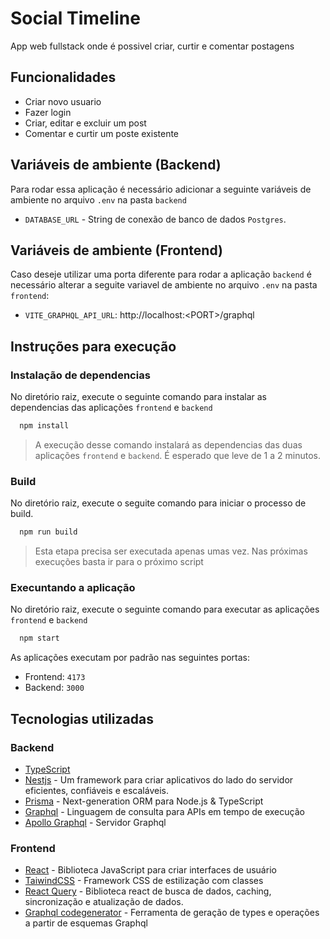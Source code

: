 # Social Timeline

App web fullstack onde é possivel criar, curtir e comentar postagens

## Funcionalidades

- Criar novo usuario
- Fazer login
- Criar, editar e excluir um post
- Comentar e curtir um poste existente


## Variáveis de ambiente (Backend)

Para rodar essa aplicação é necessário adicionar a seguinte variáveis de ambiente no arquivo `.env` na pasta `backend`

- `DATABASE_URL` - String de conexão de banco de dados `Postgres`.

## Variáveis de ambiente (Frontend)

Caso deseje utilizar uma porta diferente para rodar a aplicação `backend` é necessário alterar a seguite variavel de ambiente no arquivo `.env` na pasta `frontend`:

- `VITE_GRAPHQL_API_URL`: http://localhost:<PORT\>/graphql

## Instruções para execução

### Instalação de dependencias

No diretório raiz, execute o seguinte comando para instalar as dependencias das aplicações `frontend` e `backend`

```bash
  npm install
```
> A execução desse comando instalará as dependencias das duas aplicações `frontend` e `backend`. É esperado que leve de 1 a 2 minutos.

### Build

No diretório raiz, execute o seguite comando para iniciar o processo de build.
```bash
  npm run build
```
> Esta etapa precisa ser executada apenas umas vez. Nas próximas execuções basta ir para o próximo script

### Execuntando a aplicação

No diretório raiz, execute o seguinte comando para executar as aplicações `frontend` e `backend`

```bash
  npm start
```

As aplicações executam por padrão nas seguintes portas:

- Frontend: `4173`
- Backend: `3000`

## Tecnologias utilizadas

### Backend

- [TypeScript](https://www.typescriptlang.org)
- [Nestjs](https://nestjs.com/) - Um framework para criar aplicativos do lado do servidor eficientes, confiáveis e escaláveis.
- [Prisma](https://www.prisma.io/) - Next-generation ORM para Node.js & TypeScript
- [Graphql](https://graphql.org/) - Linguagem de consulta para APIs em tempo de execução
- [Apollo Graphql](https://www.apollographql.com/) - Servidor Graphql

### Frontend

- [React](https://pt-br.reactjs.org/) - Biblioteca JavaScript para criar interfaces de usuário
- [TaiwindCSS](https://tailwindcss.com/) - Framework CSS de estilização com classes
- [React Query](https://react-query.tanstack.com/) - Biblioteca react de busca de dados, caching, sincronização e atualização de dados.
- [Graphql codegenerator](https://www.graphql-code-generator.com/) - Ferramenta de geração de types e operações a partir de esquemas Graphql
